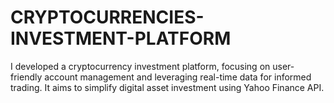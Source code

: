 # CRYPTOCURRENCIES-INVESTMENT-PLATFORM
I developed a cryptocurrency investment platform, focusing on user-friendly account management and leveraging real-time data for informed trading. It aims to simplify digital asset investment using Yahoo Finance API.
